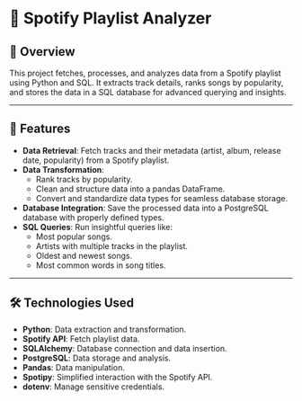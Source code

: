 # 🎵 Spotify Playlist Analyzer

## 📄 Overview
This project fetches, processes, and analyzes data from a Spotify playlist using Python and SQL. It extracts track details, ranks songs by popularity, and stores the data in a SQL database for advanced querying and insights.

---

## 🚀 Features
- **Data Retrieval**: Fetch tracks and their metadata (artist, album, release date, popularity) from a Spotify playlist.
- **Data Transformation**:
  - Rank tracks by popularity.
  - Clean and structure data into a pandas DataFrame.
  - Convert and standardize data types for seamless database storage.
- **Database Integration**: Save the processed data into a PostgreSQL database with properly defined types.
- **SQL Queries**: Run insightful queries like:
  - Most popular songs.
  - Artists with multiple tracks in the playlist.
  - Oldest and newest songs.
  - Most common words in song titles.

---

## 🛠️ Technologies Used
- **Python**: Data extraction and transformation.
- **Spotify API**: Fetch playlist data.
- **SQLAlchemy**: Database connection and data insertion.
- **PostgreSQL**: Data storage and analysis.
- **Pandas**: Data manipulation.
- **Spotipy**: Simplified interaction with the Spotify API.
- **dotenv**: Manage sensitive credentials.



